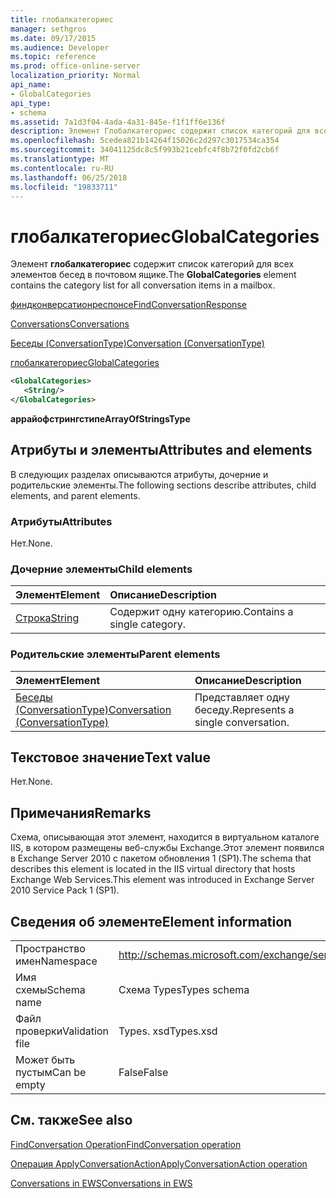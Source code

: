 ```yaml
---
title: глобалкатегориес
manager: sethgros
ms.date: 09/17/2015
ms.audience: Developer
ms.topic: reference
ms.prod: office-online-server
localization_priority: Normal
api_name:
- GlobalCategories
api_type:
- schema
ms.assetid: 7a1d3f04-4ada-4a31-845e-f1f1ff6e136f
description: Элемент Глобалкатегориес содержит список категорий для всех элементов бесед в почтовом ящике.
ms.openlocfilehash: 5cedea821b14264f15026c2d297c3017534ca354
ms.sourcegitcommit: 34041125dc8c5f993b21cebfc4f8b72f0fd2cb6f
ms.translationtype: MT
ms.contentlocale: ru-RU
ms.lasthandoff: 06/25/2018
ms.locfileid: "19833711"
---
```

# <a name="globalcategories"></a><span data-ttu-id="f41e1-103">глобалкатегориес</span><span class="sxs-lookup"><span data-stu-id="f41e1-103">GlobalCategories</span></span>

<span data-ttu-id="f41e1-104">Элемент **глобалкатегориес** содержит список категорий для всех элементов бесед в почтовом ящике.</span><span class="sxs-lookup"><span data-stu-id="f41e1-104">The **GlobalCategories** element contains the category list for all conversation items in a mailbox.</span></span> 
  
[<span data-ttu-id="f41e1-105">финдконверсатионреспонсе</span><span class="sxs-lookup"><span data-stu-id="f41e1-105">FindConversationResponse</span></span>](findconversationresponse.md)
  
[<span data-ttu-id="f41e1-106">Conversations</span><span class="sxs-lookup"><span data-stu-id="f41e1-106">Conversations</span></span>](conversations-ex15websvcsotherref.md)
  
[<span data-ttu-id="f41e1-107">Беседы (ConversationType)</span><span class="sxs-lookup"><span data-stu-id="f41e1-107">Conversation (ConversationType)</span></span>](conversation-conversationtype.md)
  
[<span data-ttu-id="f41e1-108">глобалкатегориес</span><span class="sxs-lookup"><span data-stu-id="f41e1-108">GlobalCategories</span></span>](globalcategories.md)
  
```XML
<GlobalCategories>
   <String/>
</GlobalCategories>
```

 <span data-ttu-id="f41e1-109">**аррайофстрингстипе**</span><span class="sxs-lookup"><span data-stu-id="f41e1-109">**ArrayOfStringsType**</span></span>
## <a name="attributes-and-elements"></a><span data-ttu-id="f41e1-110">Атрибуты и элементы</span><span class="sxs-lookup"><span data-stu-id="f41e1-110">Attributes and elements</span></span>

<span data-ttu-id="f41e1-111">В следующих разделах описываются атрибуты, дочерние и родительские элементы.</span><span class="sxs-lookup"><span data-stu-id="f41e1-111">The following sections describe attributes, child elements, and parent elements.</span></span>
  
### <a name="attributes"></a><span data-ttu-id="f41e1-112">Атрибуты</span><span class="sxs-lookup"><span data-stu-id="f41e1-112">Attributes</span></span>

<span data-ttu-id="f41e1-113">Нет.</span><span class="sxs-lookup"><span data-stu-id="f41e1-113">None.</span></span>
  
### <a name="child-elements"></a><span data-ttu-id="f41e1-114">Дочерние элементы</span><span class="sxs-lookup"><span data-stu-id="f41e1-114">Child elements</span></span>

|<span data-ttu-id="f41e1-115">**Элемент**</span><span class="sxs-lookup"><span data-stu-id="f41e1-115">**Element**</span></span>|<span data-ttu-id="f41e1-116">**Описание**</span><span class="sxs-lookup"><span data-stu-id="f41e1-116">**Description**</span></span>|
|:-----|:-----|
|[<span data-ttu-id="f41e1-117">Строка</span><span class="sxs-lookup"><span data-stu-id="f41e1-117">String</span></span>](string.md) <br/> |<span data-ttu-id="f41e1-118">Содержит одну категорию.</span><span class="sxs-lookup"><span data-stu-id="f41e1-118">Contains a single category.</span></span>  <br/> |
   
### <a name="parent-elements"></a><span data-ttu-id="f41e1-119">Родительские элементы</span><span class="sxs-lookup"><span data-stu-id="f41e1-119">Parent elements</span></span>

|<span data-ttu-id="f41e1-120">**Элемент**</span><span class="sxs-lookup"><span data-stu-id="f41e1-120">**Element**</span></span>|<span data-ttu-id="f41e1-121">**Описание**</span><span class="sxs-lookup"><span data-stu-id="f41e1-121">**Description**</span></span>|
|:-----|:-----|
|[<span data-ttu-id="f41e1-122">Беседы (ConversationType)</span><span class="sxs-lookup"><span data-stu-id="f41e1-122">Conversation (ConversationType)</span></span>](conversation-conversationtype.md) <br/> |<span data-ttu-id="f41e1-123">Представляет одну беседу.</span><span class="sxs-lookup"><span data-stu-id="f41e1-123">Represents a single conversation.</span></span>  <br/> |
   
## <a name="text-value"></a><span data-ttu-id="f41e1-124">Текстовое значение</span><span class="sxs-lookup"><span data-stu-id="f41e1-124">Text value</span></span>

<span data-ttu-id="f41e1-125">Нет.</span><span class="sxs-lookup"><span data-stu-id="f41e1-125">None.</span></span>
  
## <a name="remarks"></a><span data-ttu-id="f41e1-126">Примечания</span><span class="sxs-lookup"><span data-stu-id="f41e1-126">Remarks</span></span>

<span data-ttu-id="f41e1-127">Схема, описывающая этот элемент, находится в виртуальном каталоге IIS, в котором размещены веб-службы Exchange.Этот элемент появился в Exchange Server 2010 с пакетом обновления 1 (SP1).</span><span class="sxs-lookup"><span data-stu-id="f41e1-127">The schema that describes this element is located in the IIS virtual directory that hosts Exchange Web Services.This element was introduced in Exchange Server 2010 Service Pack 1 (SP1).</span></span>
  
## <a name="element-information"></a><span data-ttu-id="f41e1-128">Сведения об элементе</span><span class="sxs-lookup"><span data-stu-id="f41e1-128">Element information</span></span>

|||
|:-----|:-----|
|<span data-ttu-id="f41e1-129">Пространство имен</span><span class="sxs-lookup"><span data-stu-id="f41e1-129">Namespace</span></span>  <br/> |http://schemas.microsoft.com/exchange/services/2006/types  <br/> |
|<span data-ttu-id="f41e1-130">Имя схемы</span><span class="sxs-lookup"><span data-stu-id="f41e1-130">Schema name</span></span>  <br/> |<span data-ttu-id="f41e1-131">Схема Types</span><span class="sxs-lookup"><span data-stu-id="f41e1-131">Types schema</span></span>  <br/> |
|<span data-ttu-id="f41e1-132">Файл проверки</span><span class="sxs-lookup"><span data-stu-id="f41e1-132">Validation file</span></span>  <br/> |<span data-ttu-id="f41e1-133">Types. xsd</span><span class="sxs-lookup"><span data-stu-id="f41e1-133">Types.xsd</span></span>  <br/> |
|<span data-ttu-id="f41e1-134">Может быть пустым</span><span class="sxs-lookup"><span data-stu-id="f41e1-134">Can be empty</span></span>  <br/> |<span data-ttu-id="f41e1-135">False</span><span class="sxs-lookup"><span data-stu-id="f41e1-135">False</span></span>  <br/> |
   
## <a name="see-also"></a><span data-ttu-id="f41e1-136">См. также</span><span class="sxs-lookup"><span data-stu-id="f41e1-136">See also</span></span>



[<span data-ttu-id="f41e1-137">FindConversation Operation</span><span class="sxs-lookup"><span data-stu-id="f41e1-137">FindConversation operation</span></span>](findconversation-operation.md)
  
[<span data-ttu-id="f41e1-138">Операция ApplyConversationAction</span><span class="sxs-lookup"><span data-stu-id="f41e1-138">ApplyConversationAction operation</span></span>](applyconversationaction-operation.md)


[<span data-ttu-id="f41e1-139">Conversations in EWS</span><span class="sxs-lookup"><span data-stu-id="f41e1-139">Conversations in EWS</span></span>](http://msdn.microsoft.com/library/91e64629-db6c-4c94-9dcb-d386232e8467%28Office.15%29.aspx)

